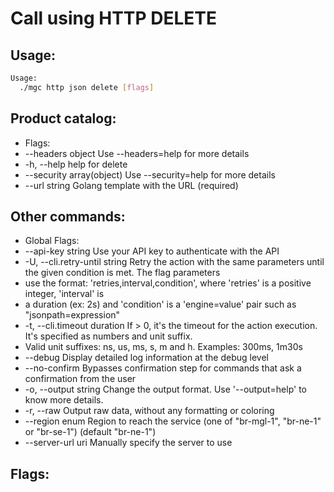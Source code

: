 # Call using HTTP DELETE

## Usage:
```bash
Usage:
  ./mgc http json delete [flags]
```

## Product catalog:
- Flags:
- --headers object           Use --headers=help for more details
- -h, --help                     help for delete
- --security array(object)   Use --security=help for more details
- --url string               Golang template with the URL (required)

## Other commands:
- Global Flags:
- --api-key string           Use your API key to authenticate with the API
- -U, --cli.retry-until string   Retry the action with the same parameters until the given condition is met. The flag parameters
- use the format: 'retries,interval,condition', where 'retries' is a positive integer, 'interval' is
- a duration (ex: 2s) and 'condition' is a 'engine=value' pair such as "jsonpath=expression"
- -t, --cli.timeout duration     If > 0, it's the timeout for the action execution. It's specified as numbers and unit suffix.
- Valid unit suffixes: ns, us, ms, s, m and h. Examples: 300ms, 1m30s
- --debug                    Display detailed log information at the debug level
- --no-confirm               Bypasses confirmation step for commands that ask a confirmation from the user
- -o, --output string            Change the output format. Use '--output=help' to know more details.
- -r, --raw                      Output raw data, without any formatting or coloring
- --region enum              Region to reach the service (one of "br-mgl-1", "br-ne-1" or "br-se-1") (default "br-ne-1")
- --server-url uri           Manually specify the server to use

## Flags:
```bash

```

